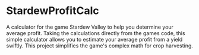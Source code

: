 # StardewProfitCalc
A calculator for the game Stardew Valley to help you determine your average profit.
Taking the calculations directly from the games code, this simple calculator allows you to estimate your average profit from a yield swiftly.
This project simplifies the game's complex math for crop harvesting.
